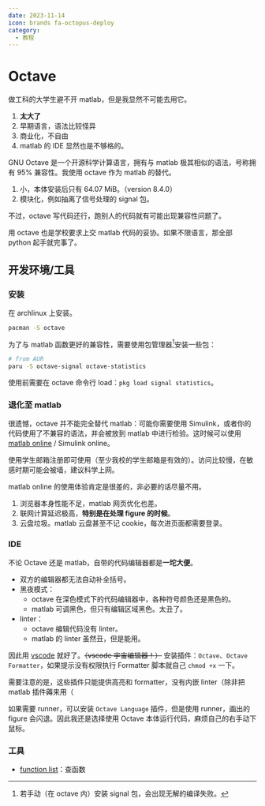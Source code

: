 ```yaml
---
date: 2023-11-14
icon: brands fa-octopus-deploy
category:
  - 教程
---
```


# Octave

做工科的大学生避不开 matlab，但是我显然不可能去用它。

1. **太大了**
2. 早期语言，语法比较怪异
3. 商业化，不自由
4. matlab 的 IDE 显然也是不够格的。

GNU Octave 是一个开源科学计算语言，拥有与 matlab 极其相似的语法，号称拥有 95% 兼容性。我使用 octave 作为 matlab 的替代。

1. 小，本体安装后只有 64.07 MiB。（version 8.4.0）
2. 模块化，例如抽离了信号处理的 signal 包。

不过，octave 写代码还行，跑别人的代码就有可能出现兼容性问题了。

用 octave 也是学校要求上交 matlab 代码的妥协。如果不限语言，那全部 python 起手就完事了。

## 开发环境/工具

### 安装

在 archlinux 上安装。

```sh
pacman -S octave
```

为了与 matlab 函数更好的兼容性，需要使用包管理器[^1]安装一些包：

[^1]: 若手动（在 octave 内）安装 signal 包，会出现无解的编译失败。

```sh
# from AUR
paru -S octave-signal octave-statistics
```

使用前需要在 octave 命令行 load：`pkg load signal statistics`。

### 退化至 matlab

很遗憾，octave 并不能完全替代 matlab：可能你需要使用 Simulink，或者你的代码使用了不兼容的语法，并会被放到 matlab 中进行检验。这时候可以使用 [matlab online](https://matlab.mathworks.com/) / Simulink online。

使用学生邮箱注册即可使用（至少我校的学生邮箱是有效的）。访问比较慢，在敏感时期可能会被墙，建议科学上网。

matlab online 的使用体验肯定是很差的，非必要的话尽量不用。

1. 浏览器本身性能不足，matlab 网页优化也差。
2. 联网计算延迟极高，**特别是在处理 figure 的时候**。
3. 云盘垃圾。matlab 云盘甚至不记 cookie，每次进页面都需要登录。

### IDE

不论 Octave 还是 matlab，自带的代码编辑器都是**一坨大便**。

- 双方的编辑器都无法自动补全括号。
- 黑夜模式：
  - octave 在深色模式下的代码编辑器中，各种符号颜色还是黑色的。
  - matlab 可调黑色，但只有编辑区域黑色。太丑了。
- linter：
  - octave 编辑代码没有 linter。
  - matlab 的 linter 虽然丑，但是能用。

因此用 [vscode](./vscode.md) 就好了。~~（vscode 宇宙编辑器！）~~ 安装插件：`Octave`、`Octave Formatter`，如果提示没有权限执行 Formatter 脚本就自己 `chmod +x` 一下。

需要注意的是，这些插件只能提供高亮和 formatter，没有内嵌 linter（除非把 matlab 插件薅来用（

如果需要 runner，可以安装 `Octave Language` 插件，但是使用 runner，画出的 figure 会闪退。因此我还是选择使用 Octave 本体运行代码，麻烦自己的右手动下鼠标。

### 工具

- [function list](https://octave.sourceforge.io/list_functions.php)：查函数
